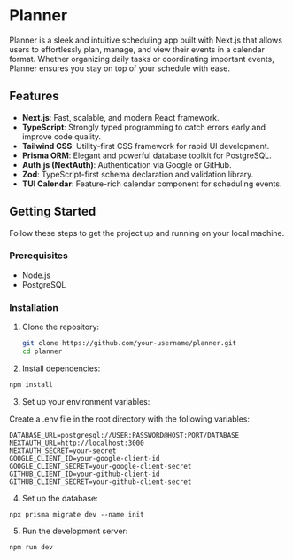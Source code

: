 # Planner

Planner is a sleek and intuitive scheduling app built with Next.js that allows users to effortlessly plan, manage, and view their events in a calendar format. Whether organizing daily tasks or coordinating important events, Planner ensures you stay on top of your schedule with ease.

## Features

- **Next.js**: Fast, scalable, and modern React framework.
- **TypeScript**: Strongly typed programming to catch errors early and improve code quality.
- **Tailwind CSS**: Utility-first CSS framework for rapid UI development.
- **Prisma ORM**: Elegant and powerful database toolkit for PostgreSQL.
- **Auth.js (NextAuth)**: Authentication via Google or GitHub.
- **Zod**: TypeScript-first schema declaration and validation library.
- **TUI Calendar**: Feature-rich calendar component for scheduling events.

## Getting Started

Follow these steps to get the project up and running on your local machine.

### Prerequisites

- Node.js
- PostgreSQL

### Installation

1. Clone the repository:

   ```bash
   git clone https://github.com/your-username/planner.git
   cd planner
   ```

2. Install dependencies:

```bash
npm install
```

3. Set up your environment variables:

Create a .env file in the root directory with the following variables:

```env
DATABASE_URL=postgresql://USER:PASSWORD@HOST:PORT/DATABASE
NEXTAUTH_URL=http://localhost:3000
NEXTAUTH_SECRET=your-secret
GOOGLE_CLIENT_ID=your-google-client-id
GOOGLE_CLIENT_SECRET=your-google-client-secret
GITHUB_CLIENT_ID=your-github-client-id
GITHUB_CLIENT_SECRET=your-github-client-secret
```

4. Set up the database:

```
npx prisma migrate dev --name init
```

5. Run the development server:

```
npm run dev
```
